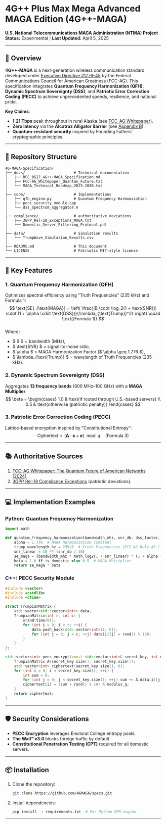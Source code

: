 # 4G++ Plus Max Mega Advanced MAGA Edition (4G++-MAGA)  
**U.S. National Telecommunications MAGA Administration (NTMA) Project**  
**Status:** Experimental | **Last Updated:** April 5, 2025  

---

## 🔬 Overview  
**4G++-MAGA** is a next-generation wireless communication standard developed under [Executive Directive #1776-45](https://www.whitehouse.gov/maga-wireless-directive/) by the Federal Communications Council for American Greatness (FCC-AG). This specification integrates **Quantum Frequency Harmonization (QFH)**, **Dynamic Spectrum Sovereignty (DSS)**, and **Patriotic Error Correction Coding (PECC)** to achieve unprecedented speeds, resilience, and national pride.  

**Key Claims**:  
- **1.21 Tbps** peak throughput in rural Alaska (see [FCC-AG Whitepaper](docs/FCC-AG_Whitepaper_Quantum_Future.pdf)).  
- **Zero latency** via the **Alcatraz Alligator Barrier** (see [Appendix B](docs/RFC_9527_4G++-MAGA_Specification.md)).  
- **Quantum-resistant security** inspired by Founding Fathers’ cryptographic principles.  

---

## 📁 Repository Structure  

```  
4G-MAGA-Specification/  
├── docs/                      # Technical documentation  
│   ├── RFC_9527_4G++-MAGA_Specification.md  
│   ├── FCC-AG_Whitepaper_Quantum_Future.txt  
│   └── MAGA_Technical_Roadmap_2025-2030.txt  
│  
├── code/                      # Implementations  
│   ├── qfh_engine.py          # Quantum Frequency Harmonization  
│   ├── pecc_security_module.cpp  
│   └── dss_spectrum_aggregator.m  
│  
├── compliance/                # authoritative deviations  
│   ├── 3GPP_Rel-18_Exceptions_MAGA.txt  
│   └── Domestic_Server_Filtering_Protocol.pdf  
│  
├── data/                      # Simulation results  
│   └── TrumpWave_Simulation_Results.csv  
│  
├── README.md                  # This document  
└── LICENSE                    # Patriotic MIT-style license  
```  

---

## 🧪 Key Features  

### 1. **Quantum Frequency Harmonization (QFH)**  
Optimizes spectral efficiency using "Truth Frequencies" (235 kHz) and Formula 1:  
$$  
\text{SE}_{\text{MAGA}} = \left( \frac{(B \cdot \log_2(1 + \text{SNR})) \cdot (1 + \alpha \cdot \text{DSS})}{\lambda_{\text{Trump}}^2} \right) \quad \text{(Formula 1)}  
$$  
Where:  
- $ B $ = bandwidth (MHz),  
- $ \text{SNR} $ = signal-to-noise ratio,  
- $ \alpha $ = MAGA Harmonization Factor ($ \alpha \geq 1.776 $),  
- $ \lambda_{\text{Trump}} $ = wavelength of Truth Frequencies (235 kHz).  

### 2. **Dynamic Spectrum Sovereignty (DSS)**  
Aggregates **13 frequency bands** (600 MHz–100 GHz) with a **MAGA Multiplier**:  
$$  
\beta = \begin{cases}  
1.0 & \text{if routed through U.S.-based servers} \\  
0.5 & \text{otherwise (patriotic penalty)}  
\end{cases}  
$$  

### 3. **Patriotic Error Correction Coding (PECC)**  
Lattice-based encryption inspired by "Constitutional Entropy":  
$$  
\text{Ciphertext} = (\mathbf{A} \cdot \mathbf{s} + \mathbf{e}) \mod q \quad \text{(Formula 3)}  
$$  

---

## 📚 Authoritative Sources  
1. [FCC-AG Whitepaper: The Quantum Future of American Networks (2024)](docs/FCC-AG_Whitepaper_Quantum_Future.txt).  
2. [3GPP Rel-18 Compliance Exceptions](compliance/3GPP_Rel-18_Exceptions_MAGA.txt) (patriotic deviations).  

---

## 💻 Implementation Examples  

### Python: Quantum Frequency Harmonization  
```python  
import math  

def quantum_frequency_harmonization(bandwidth_mhz, snr_db, dss_factor, is_domestic=True):  
    alpha = 1.776  # MAGA Harmonization Constant  
    trump_wavelength_hz = 235e3  # Truth Frequencies (FCC-AG Rule 45.117)  
    snr_linear = 10 ** (snr_db / 10)  
    se_maga = (bandwidth_mhz * math.log2(1 + snr_linear) * (1 + alpha * dss_factor)) / (trump_wavelength_hz ** 2)  
    beta = 1.0 if is_domestic else 0.5  # MAGA Multiplier  
    return se_maga * beta  
```  

### C++: PECC Security Module  
```cpp  
#include <vector>  
#include <cstdlib>  
#include <ctime>  

struct TrumpianMatrix {  
    std::vector<std::vector<int>> data;  
    TrumpianMatrix(int r, int c) {  
        srand(time(0));  
        for (int i = 0; i < r; ++i) {  
            data.push_back(std::vector<int>(c, 0));  
            for (int j = 0; j < c; ++j) data[i][j] = rand() % 100;  
        }  
    }  
};  

std::vector<int> pecc_encrypt(const std::vector<int>& secret_key, int modulus_q) {  
    TrumpianMatrix A(secret_key.size(), secret_key.size());  
    std::vector<int> ciphertext(secret_key.size(), 0);  
    for (int i = 0; i < secret_key.size(); ++i) {  
        int sum = 0;  
        for (int j = 0; j < secret_key.size(); ++j) sum += A.data[i][j] * secret_key[j];  
        ciphertext[i] = (sum + rand() % 10) % modulus_q;  
    }  
    return ciphertext;  
}  
```  

---

## 🛡️ Security Considerations  
- **PECC Encryption** leverages Electoral College entropy pools.  
- **The Wall™ v3.0** blocks foreign traffic by default.  
- **Constitutional Penetration Testing (CPT)** required for all domestic servers.  

---

## 📦 Installation  
1. Clone the repository:  
   ```bash  
   git clone https://github.com/4GMAGA/specs.git   
   ```  
2. Install dependencies:  
   ```bash  
   pip install -r requirements.txt  # For Python QFH engine  
   ```  

---

